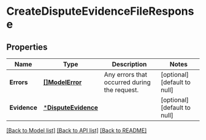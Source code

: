 # CreateDisputeEvidenceFileResponse

## Properties

 Name         | Type                                       | Description                                  | Notes                        
--------------|--------------------------------------------|----------------------------------------------|------------------------------
 **Errors**   | [**[]ModelError**](Error.md)               | Any errors that occurred during the request. | [optional] [default to null] 
 **Evidence** | [***DisputeEvidence**](DisputeEvidence.md) |                                              | [optional] [default to null] 

[[Back to Model list]](../README.md#documentation-for-models) [[Back to API list]](../README.md#documentation-for-api-endpoints) [[Back to README]](../README.md)

